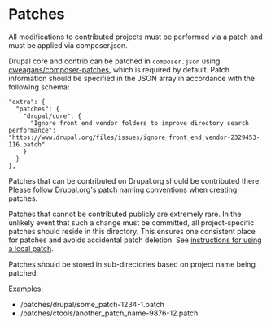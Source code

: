 # Patches
 
All modifications to contributed projects must be performed via a patch and must be applied via composer.json.

Drupal core and contrib can be patched in `composer.json` using [cweagans/composer-patches](https://github.com/cweagans/composer-patches), which is required by default. Patch information should be specified in the JSON array in accordance with the following schema:

    "extra": {
      "patches": {
        "drupal/core": {
          "Ignore front end vendor folders to improve directory search performance": "https://www.drupal.org/files/issues/ignore_front_end_vendor-2329453-116.patch"
        }
      }
    },

Patches that can be contributed on Drupal.org should be contributed there. Please follow [Drupal.org's patch naming conventions](https://www.drupal.org/node/1054616#naming-conventions) when creating patches.

Patches that cannot be contributed publicly are extremely rare. In the unlikely event that such a change must be committed, all project-specific patches should reside in this directory. This ensures one consistent place for patches and avoids accidental patch deletion. See [instructions for using a local patch](https://github.com/cweagans/composer-patches#using-an-external-patch-file).

Patches should be stored in sub-directories based on project name being patched.

Examples:

- /patches/drupal/some_patch-1234-1.patch
- /patches/ctools/another_patch_name-9876-12.patch
